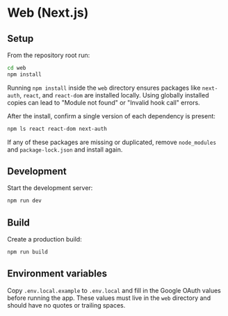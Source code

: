 # Web (Next.js)

## Setup

From the repository root run:

```bash
cd web
npm install
```

Running `npm install` inside the `web` directory ensures packages like `next-auth`, `react`, and `react-dom` are installed locally. Using globally installed copies can lead to "Module not found" or "Invalid hook call" errors.

After the install, confirm a single version of each dependency is present:

```bash
npm ls react react-dom next-auth
```

If any of these packages are missing or duplicated, remove `node_modules` and `package-lock.json` and install again.

## Development

Start the development server:

```bash
npm run dev
```

## Build

Create a production build:

```bash
npm run build
```

## Environment variables

Copy `.env.local.example` to `.env.local` and fill in the Google OAuth values before running the app. These values must live in the `web` directory and should have no quotes or trailing spaces.
